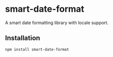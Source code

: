 # smart-date-format

A smart date formatting library with locale support.

## Installation

```sh
npm install smart-date-format
